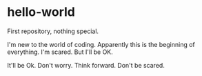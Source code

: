 # hello-world
First repository, nothing special. 

I'm new to the world of coding. Apparently this is the beginning of everything.
I'm scared. But I'll be OK.

It'll be Ok. Don't worry. Think forward.
Don't be scared.
